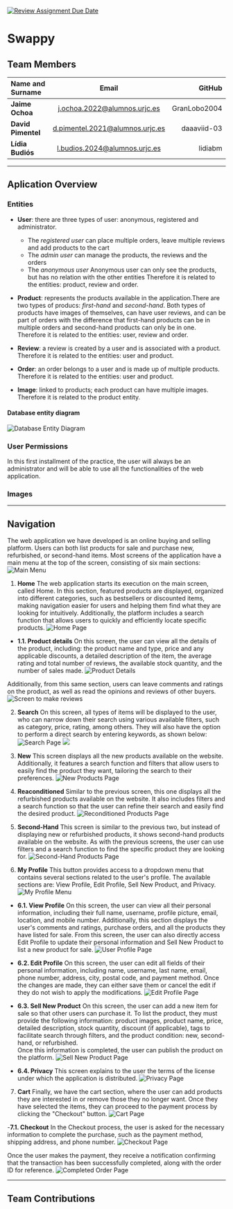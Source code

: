 [![Review Assignment Due Date](https://classroom.github.com/assets/deadline-readme-button-22041afd0340ce965d47ae6ef1cefeee28c7c493a6346c4f15d667ab976d596c.svg)](https://classroom.github.com/a/D1C1HU9V)

# Swappy  

## Team Members
| Name and Surname | Email | GitHub |
|:-----------------|:-----:|-------:|
| **Jaime Ochoa**    | j.ochoa.2022@alumnos.urjc.es | GranLobo2004 |
| **David Pimentel** | d.pimentel.2021@alumnos.urjc.es | daaaviid-03 |
| **Lídia Budiós**   |  l.budios.2024@alumnos.urjc.es | lidiabm |

---

## Aplication Overview
### Entities 
- **User**: there are three types of user: anonymous, registered and administrator. 
    - The *registered user* can place multiple orders, leave multiple reviews and add products to the cart 
    - The *admin user* can manage the products, the reviews and the orders 
    - The *anonymous user* Anonymous user can only see the products, but has no relation with the other entities
Therefore it is related to the entities: product, review and order.

- **Product**: represents the products available in the application.There are two types of producs: *first-hand* and *second-hand*. Both types of products have images of themselves, can have user reviews, and can be part of orders with the difference that first-hand products can be in multiple orders and second-hand products can only be in one.
Therefore it is related to the entities: user, review and order. 

- **Review**: a review is created by a user and is associated with a product. 
Therefore it is related to the entities: user and product.

- **Order**: an order belongs to a user and is made up of multiple products. 
Therefore it is related to the entities: user and product.

- **Image**: linked to products; each product can have multiple images.
Therefore it is related to the product entity. 

#### Database entity diagram 
![Database Entity Diagram](img/DatabaseEntityDiagram.jpg)


### User Permissions 
In this first installment of the practice, the user will always be an administrator and will be able to use all the functionalities of the web application.

### Images 

---
## Navigation 
The web application we have developed is an online buying and selling platform. Users can both list products for sale and purchase new, refurbished, or second-hand items.
Most screens of the application have a main menu at the top of the screen, consisting of six main sections:
![Main Menu](img/mainMenu.jpg)

1. **Home** 
The web application starts its execution on the main screen, called Home. In this section, featured products are displayed, organized into different categories, such as bestsellers or discounted items, making navigation easier for users and helping them find what they are looking for intuitively.
Additionally, the platform includes a search function that allows users to quickly and efficiently locate specific products.
![Home Page](img/home.jpg)

- **1.1. Product details**
On this screen, the user can view all the details of the product, including: the product name and type, price and any applicable discounts, a detailed description of the item, the average rating and total number of reviews, the available stock quantity, and the number of sales made.
![Product Details](img/productDetails.png)

Additionally, from this same section, users can leave comments and ratings on the product, as well as read the opinions and reviews of other buyers.
![Screen to make reviews](img/makeReview.PNG)

2. **Search**
On this screen, all types of items will be displayed to the user, who can narrow down their search using various available filters, such as category, price, rating, among others. They will also have the option to perform a direct search by entering keywords, as shown below:
![Search Page](img/search1.PNG)
![](img/search2.PNG)

3. **New**
This screen displays all the new products available on the website. Additionally, it features a search function and filters that allow users to easily find the product they want, tailoring the search to their preferences.
![New Products Page](img/new.PNG)

4. **Reaconditioned** 
Similar to the previous screen, this one displays all the refurbished products available on the website. It also includes filters and a search function so that the user can refine their search and easily find the desired product.
![Reconditioned Products Page](img/reconditioned.PNG)


5. **Second-Hand**
This screen is similar to the previous two, but instead of displaying new or refurbished products, it shows second-hand products available on the website. As with the previous screens, the user can use filters and a search function to find the specific product they are looking for.
![Second-Hand Products Page](img/second-hand.PNG)

6. **My Profile** 
This button provides access to a dropdown menu that contains several sections related to the user's profile. The available sections are: View Profile, Edit Profile, Sell New Product, and Privacy.
![My Profile Menu](img/myProfile.PNG)

- **6.1. View Profile**
On this screen, the user can view all their personal information, including their full name, username, profile picture, email, location, and mobile number.
Additionally, this section displays the user's comments and ratings, purchase orders, and all the products they have listed for sale.
From this screen, the user can also directly access Edit Profile to update their personal information and Sell New Product to list a new product for sale.
![User Profile Page](img/userProfile.png)

- **6.2. Edit Profile**
On this screen, the user can edit all fields of their personal information, including name, username, last name, email, phone number, address, city, postal code, and payment method. Once the changes are made, they can either save them or cancel the edit if they do not wish to apply the modifications.
![Edit Profile Page](img/editProfile.PNG)

- **6.3. Sell New Product**
On this screen, the user can add a new item for sale so that other users can purchase it. To list the product, they must provide the following information: product images, product name, price, detailed description, stock quantity, discount (if applicable), tags to facilitate search through filters, and the product condition: new, second-hand, or refurbished.  
Once this information is completed, the user can publish the product on the platform.
![Sell New Product Page](img/addProduct.png)

- **6.4. Privacy**
This screen explains to the user the terms of the license under which the application is distributed.
![Privacy Page](img/privacy.PNG)

7. **Cart**
Finally, we have the cart section, where the user can add products they are interested in or remove those they no longer want. Once they have selected the items, they can proceed to the payment process by clicking the "Checkout" button.
![Cart Page](img/cart.png)

-**7.1. Checkout**
In the Checkout process, the user is asked for the necessary information to complete the purchase, such as the payment method, shipping address, and phone number. 
![Checkout Page](checkout.PNG)

Once the user makes the payment, they receive a notification confirming that the transaction has been successfully completed, along with the order ID for reference.
![Completed Order Page](orderCompleted.PNG) 

---
## Team Contributions 
<!-- in the end -->

